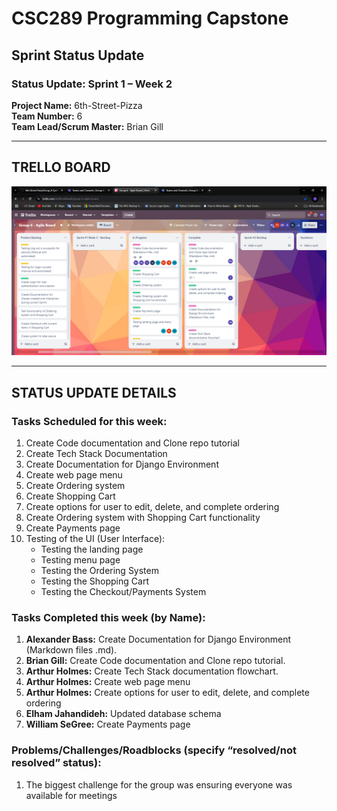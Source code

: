 # CSC289 Programming Capstone
## Sprint Status Update

### Status Update: Sprint 1 – Week 2

**Project Name:** 6th-Street-Pizza  
**Team Number:** 6   
**Team Lead/Scrum Master:** Brian Gill  

---

## TRELLO BOARD
![Trello Board Screenshot](https://github.com/bjgill33/6th-Street-Pizza/blob/gill-working_branch/Group_6-Sprint_Status_Updates/Group_6-Agile_Sprint_1_Week_2.png)

---

## STATUS UPDATE DETAILS

### Tasks Scheduled for this week:
1. Create Code documentation and Clone repo tutorial
2. Create Tech Stack Documentation
3. Create Documentation for Django Environment 
4. Create web page menu
5. Create Ordering system
6. Create Shopping Cart
7. Create options for user to edit, delete, and complete ordering
8. Create Ordering system with Shopping Cart functionality
9. Create Payments page
10. Testing of the UI (User Interface):
    - Testing the landing page
    - Testing menu page
    - Testing the Ordering System
    - Testing the Shopping Cart
    - Testing the Checkout/Payments System   

### Tasks Completed this week (by Name):
1. **Alexander Bass:** Create Documentation for Django Environment (Markdown files .md).
2. **Brian Gill:** Create Code documentation and Clone repo tutorial.
3. **Arthur Holmes:** Create Tech Stack documentation flowchart.
4. **Arthur Holmes:** Create web page menu
5. **Arthur Holmes:** Create options for user to edit, delete, and complete ordering
6. **Elham Jahandideh:** Updated database schema
7. **William SeGree:** Create Payments page 
    
### Problems/Challenges/Roadblocks (specify “resolved/not resolved” status):
1. The biggest challenge for the group was ensuring everyone was available for meetings
 
